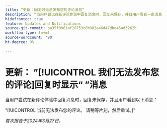 ```yaml
---
title: “更新：回复时无法发布您的评论消息”
description: “当用户尝试在新评论体验中回复消息时，回复未保存，并且用户看到一条消息。”
hidefromtoc: true
feature: Updates and Notifications
source-git-commit: ba35f0961af20753c8b902a46d47dbe45ad3262b
workflow-type: tm+mt
source-wordcount: '90'
ht-degree: 0%

---
```



# 更新： ”[!UICONTROL 我们无法发布您的评论]回复时显示“ ”消息

当用户尝试在新评论体验中回复消息时，回复未保存，并且用户看到以下消息：

&quot;[!UICONTROL 当前无法发布您的评论。 请稍等片刻，然后重试。]&quot;

_首次报告于2024年3月27日。_

